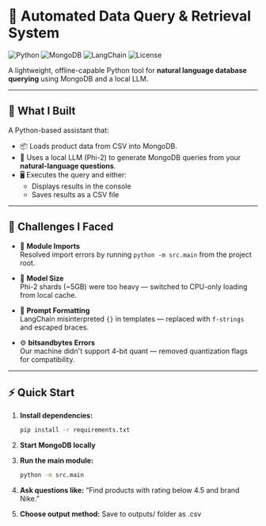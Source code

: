 # 🤖 Automated Data Query & Retrieval System

![Python](https://img.shields.io/badge/Python-3.10+-blue?logo=python)
![MongoDB](https://img.shields.io/badge/MongoDB-%23117A45.svg?logo=mongodb&logoColor=white)
![LangChain](https://img.shields.io/badge/LangChain-%23734dd7.svg?logo=langchain&logoColor=white)
![License](https://img.shields.io/badge/license-MIT-green)

A lightweight, offline-capable Python tool for **natural language database querying** using MongoDB and a local LLM.

---

## 🚀 What I Built

A Python-based assistant that:

- 📦 Loads product data from CSV into MongoDB.
- 🧠 Uses a local LLM (Phi-2) to generate MongoDB queries from your **natural-language questions**.
- 🖥️ Executes the query and either:
  - Displays results in the console
  - Saves results as a CSV file

---

## 🧗 Challenges I Faced

- 🧩 **Module Imports**  
  Resolved import errors by running `python -m src.main` from the project root.

- 💾 **Model Size**  
  Phi-2 shards (~5GB) were too heavy — switched to CPU-only loading from local cache.

- 🧵 **Prompt Formatting**  
  LangChain misinterpreted `{}` in templates — replaced with `f-strings` and escaped braces.

- ⚙️ **bitsandbytes Errors**  
  Our machine didn't support 4-bit quant — removed quantization flags for compatibility.

---

## ⚡ Quick Start

1. **Install dependencies:**

   ```bash
   pip install -r requirements.txt

2. **Start MongoDB locally**
3. **Run the main module:**
     ```bash
   python -m src.main
4. **Ask questions like:**
       “Find products with rating below 4.5 and brand Nike.”

5. **Choose output method:**
     Save to outputs/ folder as .csv





